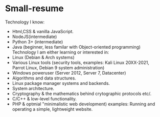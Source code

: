# Small-resume
Technology I know:
  * Html,CSS & vanilla JavaScript.
  * NodeJS(intermediate)
  * Python 3+ (intermediate)
  * Java (beginner, less familar with Object-oriented programming)
Technology I am either learning or interested in:  
  * Linux (Debian & Arch systems)
  * Various Linux tools (security tools, examples: Kali Linux 20XX-2021, Parrot Linux, Debian 9 system administration)
  * Windows poweruser (Server 2012, Server 7, Datacenter)
  * Algorithms and data structures.
  * Linux package manager systems and backends.
  * System architecture.
  * Cryptography & the mathematics behind crytographic protocols etc/.
  * C/C++ & low-level functionality.
  * PHP & optmial "minimalistic web development) examples: Running and operating a simple, lightweight website. 
